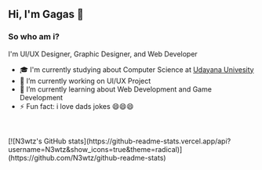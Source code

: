 <h2>Hi, I'm Gagas 👋</h2>
<h3>So who am i?</h3>
<p>I'm UI/UX Designer, Graphic Designer, and Web Developer</p>
<ul> 
    <li>🎓 I'm currently studying about Computer Science at <a href="https://www.unud.ac.id/?lang=en">Udayana Univesity</a></li>
    <li>🔭 I’m currently working on UI/UX Project</li>
    <li>🌱 I’m currently learning about Web Development and Game Development</li>
    <li>⚡ Fun fact: i love dads jokes 😄😄😄</li>
</ul>
<br><br>
[![N3wtz's GitHub stats](https://github-readme-stats.vercel.app/api?username=N3wtz&show_icons=true&theme=radical)](https://github.com/N3wtz/github-readme-stats)












<!--
**N3wtz/N3wtz** is a ✨ _special_ ✨ repository because its `README.md` (this file) appears on your GitHub profile.

Here are some ideas to get you started:

- 🔭 I’m currently working on ...
- 🌱 I’m currently learning ...
- 👯 I’m looking to collaborate on ...
- 🤔 I’m looking for help with ...
- 💬 Ask me about ...
- 📫 How to reach me: ...
- 😄 Pronouns: ...
- ⚡ Fun fact: ...
-->
